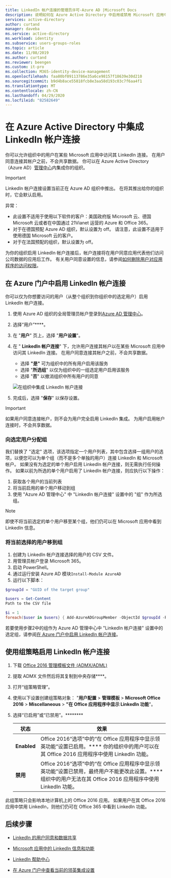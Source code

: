 ```yaml
---
title: LinkedIn 帐户连接的管理员许可-Azure AD |Microsoft Docs
description: 说明如何在 Azure Active Directory 中启用或禁用 Microsoft 应用中的 LinkedIn 集成帐户连接
services: active-directory
author: curtand
manager: daveba
ms.service: active-directory
ms.workload: identity
ms.subservice: users-groups-roles
ms.topic: article
ms.date: 11/08/2019
ms.author: curtand
ms.reviewer: beengen
ms.custom: it-pro
ms.collection: M365-identity-device-management
ms.openlocfilehash: faa80bf09113786e35a6ce98157f18639e30d210
ms.sourcegitcommit: b9d4b8ace55818fcb8e3aa58d193c03c7f6aa4f1
ms.translationtype: MT
ms.contentlocale: zh-CN
ms.lasthandoff: 04/29/2020
ms.locfileid: "82582649"
---
```

# <a name="integrate-linkedin-account-connections-in-azure-active-directory"></a>在 Azure Active Directory 中集成 LinkedIn 帐户连接

你可以允许组织中的用户在某些 Microsoft 应用中访问其 LinkedIn 连接。 在用户同意连接其帐户之前，不会共享数据。 你可以在 Azure Active Directory （Azure AD）[管理中心](https://aad.portal.azure.com)内集成你的组织。

> [!IMPORTANT]
> LinkedIn 帐户连接设置当前正在 Azure AD 组织中推出。 在将其推出给你的组织时，它会默认启用。
>
> 异常：
>
> * 此设置不适用于使用以下软件的客户：美国政府版 Microsoft 云、德国 Microsoft 云或者在中国通过 21Vianet 运营的 Azure 和 Office 365。
> * 对于在德国预配 Azure AD 组织，默认设置为 off。 请注意，此设置不适用于使用德国 Microsoft 云的客户。
> * 对于在法国预配的组织，默认设置为 off。
>
> 为你的组织启用 LinkedIn 帐户连接后，帐户连接将在用户同意应用代表他们访问公司数据的应用后工作。 有关用户同意设置的信息，请参阅[如何删除用户对应用程序的访问权限](https://docs.microsoft.com/azure/active-directory/application-access-assignment-how-to-remove-assignment)。

## <a name="enable-linkedin-account-connections-in-the-azure-portal"></a>在 Azure 门户中启用 LinkedIn 帐户连接

你可以仅为你想要访问的用户（从整个组织到你组织中的选定用户）启用 LinkedIn 帐户连接。

1. 使用 Azure AD 组织的全局管理员帐户登录到[Azure AD 管理中心](https://aad.portal.azure.com/)。
1. 选择“用户”****。
1. 在 "**用户**" 页上，选择 "**用户设置**"。
1. 在 " **LinkedIn 帐户连接**" 下，允许用户连接其帐户以在某些 Microsoft 应用中访问其 LinkedIn 连接。 在用户同意连接其帐户之前，不会共享数据。

    * 选择 **"是"** 可为组织中的所有用户启用该服务
    * 选择 "**所选组**" 以仅为组织中的一组选定用户启用该服务
    * 选择 "**否**" 以撤消组织中所有用户的同意

    ![在组织中集成 LinkedIn 帐户连接](./media/linkedin-integration/linkedin-integration.png)

1. 完成后，选择 "**保存**" 以保存设置。

> [!Important]
> 如果用户同意连接帐户，则不会为用户完全启用 LinkedIn 集成。 为用户启用帐户连接时，不会共享数据。

### <a name="assign-selected-users-with-a-group"></a>向选定用户分配组

我们替换了 "选定" 选项，该选项指定一个用户列表，其中包含选择一组用户的选项，以便您可以为单个组（而不是多个单独的用户）连接 LinkedIn 和 Microsoft 帐户。 如果没有为选定的单个用户启用 LinkedIn 帐户连接，则无需执行任何操作。 如果以前为所选的单个用户启用了 LinkedIn 帐户连接，则应执行以下操作：

1. 获取各个用户的当前列表
1. 将当前启用的单个用户移动到组
1. 使用 "Azure AD 管理中心" 中 "LinkedIn 帐户连接" 设置中的 "组" 作为所选组。

> [!NOTE]
> 即使不将当前选定的单个用户移至某个组，他们仍可以在 Microsoft 应用中看到 LinkedIn 信息。

### <a name="move-currently-selected-users-to-a-group"></a>将当前选择的用户移到组

1. 创建为 LinkedIn 帐户连接选择的用户的 CSV 文件。
1. 用管理员帐户登录 Microsoft 365。
1. 启动 PowerShell。
1. 通过运行安装 Azure AD 模块`Install-Module AzureAD`
1. 运行以下脚本：

  ``` PowerShell
  $groupId = "GUID of the target group"
  
  $users = Get-Content 
  Path to the CSV file
  
  $i = 1
  foreach($user in $users} { Add-AzureADGroupMember -ObjectId $groupId -RefObjectId $user ; Write-Host $i Added $user ; $i++ ; Start-Sleep -Milliseconds 10 }
  ```

若要使用步骤2中的组作为 Azure AD 管理中心中 "LinkedIn 帐户连接" 设置中的选定组，请参阅[在 Azure 门户中启用 LinkedIn 帐户连接](#enable-linkedin-account-connections-in-the-azure-portal)。

## <a name="use-group-policy-to-enable-linkedin-account-connections"></a>使用组策略启用 LinkedIn 帐户连接

1. 下载 [Office 2016 管理模板文件 (ADMX/ADML)](https://www.microsoft.com/download/details.aspx?id=49030)
1. 提取 ADMX 文件然后将其复制到中央存储****。
1. 打开“组策略管理”。
1. 使用以下设置创建组策略对象： "**用户配置** > **管理模板** > **Microsoft Office 2016** > **Miscellaneous** > **"在 Office 应用程序中显示 LinkedIn 功能**"。
1. 选择“已启用”或“已禁用”。********
  
   状态 | 效果
   ------ | ------
   **Enabled** | Office 2016“选项”中的“在 Office 应用程序中显示领英功能”设置已启用。**** 你的组织中的用户可以在其 Office 2016 应用程序中使用 LinkedIn 功能。
   **禁用** | Office 2016“选项”中的“在 Office 应用程序中显示领英功能”设置已禁用，最终用户不能更改此设置。**** 组织中的用户无法在其 Office 2016 应用程序中使用 LinkedIn 功能。

此组策略只会影响本地计算机上的 Office 2016 应用。 如果用户在其 Office 2016 应用中禁用 LinkedIn，则他们仍可在 Office 365 中看到 LinkedIn 功能。

## <a name="next-steps"></a>后续步骤

* [LinkedIn 的用户同意和数据共享](linkedin-user-consent.md)

* [Microsoft 应用中的 LinkedIn 信息和功能](https://go.microsoft.com/fwlink/?linkid=850740)

* [LinkedIn 帮助中心](https://www.linkedin.com/help/linkedin)

* [在 Azure 门户中查看当前的领英集成设置](https://aad.portal.azure.com/#blade/Microsoft_AAD_IAM/UserManagementMenuBlade/UserSettings)
